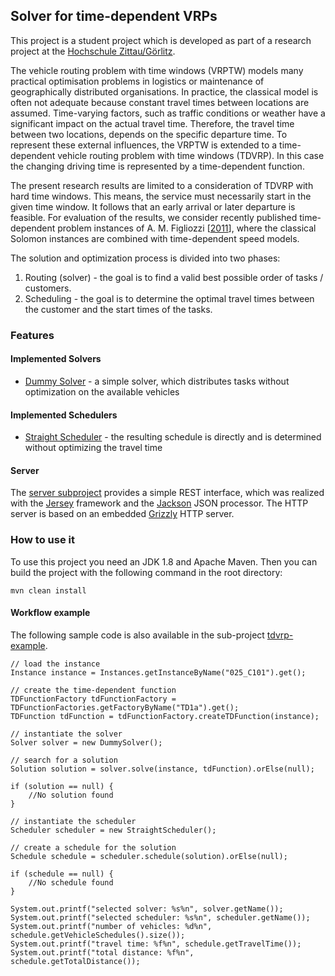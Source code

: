 ## Solver for time-dependent VRPs ##

This project is a student project which is developed as part of a research project at the [Hochschule Zittau/Görlitz](http://www.hszg.de/).

The vehicle routing problem with time windows (VRPTW) models many practical optimisation problems in logistics or maintenance of geographically distributed organisations. In practice, the classical model is often not adequate because constant travel times between locations are assumed. Time-varying factors, such as traffic conditions or weather have a significant impact on the actual travel time. Therefore, the travel time between two locations, depends on the specific departure time. To represent these external influences, the VRPTW is extended to a time-dependent vehicle routing problem with time windows (TDVRP). In this case the changing driving time is represented by a time-dependent function. 

The present research results are limited to a consideration of TDVRP with hard time windows. This means, the service must necessarily start in the given time window. It follows that an early arrival or later departure is feasible. For evaluation of the results, we consider recently published time-dependent problem instances of A. M. Figliozzi [[2011](http://www.sciencedirect.com/science/article/pii/S1366554511001426)], where the classical Solomon instances are combined with time-dependent speed models.

The solution and optimization process is divided into two phases:

1. Routing (solver) - the goal is to find a valid best possible order of tasks / customers.
2. Scheduling - the goal is to determine the optimal travel times between the customer and the start times of the tasks.


### Features ###


#### Implemented Solvers ####

- [Dummy Solver](tdvrp-solver.dummy/) - a simple solver, which distributes tasks without optimization on the available vehicles

#### Implemented Schedulers ####


- [Straight Scheduler](tdvrp-scheduler.straight/) - the resulting schedule is directly and is determined without optimizing the travel time

#### Server ####

The [server subproject](/tdvrp-server) provides a simple REST interface, which was realized with the [Jersey](https://jersey.java.net/) framework and the [Jackson](http://jackson.codehaus.org/) JSON processor. The HTTP server is based on an embedded [Grizzly](https://grizzly.java.net/) HTTP server.

### How to use it ###

To use this project you need an JDK 1.8 and Apache Maven. Then you can build the project with the following command in the root directory:

	mvn clean install

#### Workflow example ####

The following sample code is also available in the sub-project [tdvrp-example](tdvrp-example/).

	// load the instance
    Instance instance = Instances.getInstanceByName("025_C101").get();

    // create the time-dependent function
    TDFunctionFactory tdFunctionFactory = TDFunctionFactories.getFactoryByName("TD1a").get();
    TDFunction tdFunction = tdFunctionFactory.createTDFunction(instance);

    // instantiate the solver
    Solver solver = new DummySolver();

    // search for a solution
    Solution solution = solver.solve(instance, tdFunction).orElse(null);

    if (solution == null) {
    	//No solution found
    }

    // instantiate the scheduler
    Scheduler scheduler = new StraightScheduler();

    // create a schedule for the solution 
    Schedule schedule = scheduler.schedule(solution).orElse(null);

    if (schedule == null) {
    	//No schedule found
    }

    System.out.printf("selected solver: %s%n", solver.getName());
    System.out.printf("selected scheduler: %s%n", scheduler.getName());
    System.out.printf("number of vehicles: %d%n", schedule.getVehicleSchedules().size());
    System.out.printf("travel time: %f%n", schedule.getTravelTime());
    System.out.printf("total distance: %f%n", schedule.getTotalDistance());
